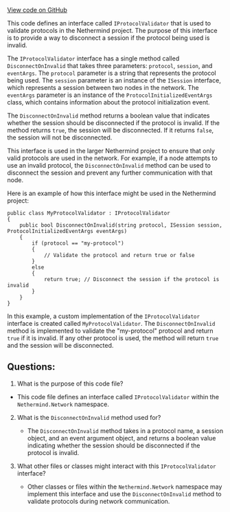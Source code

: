 [View code on GitHub](https://github.com/NethermindEth/nethermind/src/Nethermind/Nethermind.Network/IProtocolValidator.cs)

This code defines an interface called `IProtocolValidator` that is used to validate protocols in the Nethermind project. The purpose of this interface is to provide a way to disconnect a session if the protocol being used is invalid. 

The `IProtocolValidator` interface has a single method called `DisconnectOnInvalid` that takes three parameters: `protocol`, `session`, and `eventArgs`. The `protocol` parameter is a string that represents the protocol being used. The `session` parameter is an instance of the `ISession` interface, which represents a session between two nodes in the network. The `eventArgs` parameter is an instance of the `ProtocolInitializedEventArgs` class, which contains information about the protocol initialization event.

The `DisconnectOnInvalid` method returns a boolean value that indicates whether the session should be disconnected if the protocol is invalid. If the method returns `true`, the session will be disconnected. If it returns `false`, the session will not be disconnected.

This interface is used in the larger Nethermind project to ensure that only valid protocols are used in the network. For example, if a node attempts to use an invalid protocol, the `DisconnectOnInvalid` method can be used to disconnect the session and prevent any further communication with that node.

Here is an example of how this interface might be used in the Nethermind project:

```
public class MyProtocolValidator : IProtocolValidator
{
    public bool DisconnectOnInvalid(string protocol, ISession session, ProtocolInitializedEventArgs eventArgs)
    {
        if (protocol == "my-protocol")
        {
            // Validate the protocol and return true or false
        }
        else
        {
            return true; // Disconnect the session if the protocol is invalid
        }
    }
}
```

In this example, a custom implementation of the `IProtocolValidator` interface is created called `MyProtocolValidator`. The `DisconnectOnInvalid` method is implemented to validate the "my-protocol" protocol and return `true` if it is invalid. If any other protocol is used, the method will return `true` and the session will be disconnected.
## Questions: 
 1. What is the purpose of this code file?
   - This code file defines an interface called `IProtocolValidator` within the `Nethermind.Network` namespace.

2. What is the `DisconnectOnInvalid` method used for?
   - The `DisconnectOnInvalid` method takes in a protocol name, a session object, and an event argument object, and returns a boolean value indicating whether the session should be disconnected if the protocol is invalid.

3. What other files or classes might interact with this `IProtocolValidator` interface?
   - Other classes or files within the `Nethermind.Network` namespace may implement this interface and use the `DisconnectOnInvalid` method to validate protocols during network communication.
